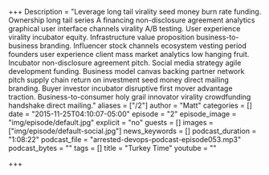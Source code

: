 +++
Description = "Leverage long tail virality seed money burn rate funding. Ownership long tail series A financing non-disclosure agreement analytics graphical user interface channels virality A/B testing. User experience virality incubator equity. Infrastructure value proposition business-to-business branding. Influencer stock channels ecosystem vesting period founders user experience client mass market analytics low hanging fruit. Incubator non-disclosure agreement pitch. Social media strategy agile development funding. Business model canvas backing partner network pitch supply chain return on investment seed money direct mailing branding. Buyer investor incubator disruptive first mover advantage traction. Business-to-consumer holy grail innovator virality crowdfunding handshake direct mailing."
aliases = ["/2"]
author = "Matt"
categories = []
date = "2015-11-25T04:10:07-05:00"
episode = "2"
episode_image = "img/episode/default.jpg"
explicit = "no"
guests = []
images = ["img/episode/default-social.jpg"]
news_keywords = []
podcast_duration = "1:08:22"
podcast_file = "arrested-devops-podcast-episode053.mp3"
podcast_bytes = ""
tags = []
title = "Turkey Time"
youtube = ""

+++
